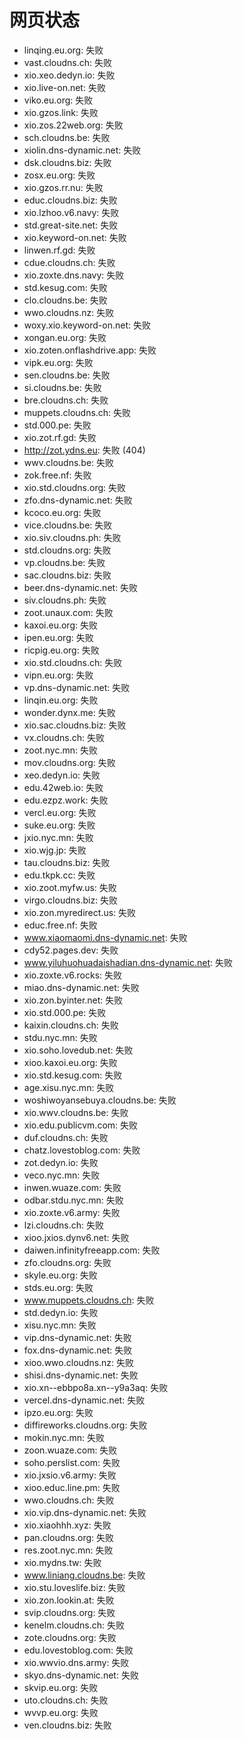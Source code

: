 # 网页状态
- linqing.eu.org: 失败
- vast.cloudns.ch: 失败
- xio.xeo.dedyn.io: 失败
- xio.live-on.net: 失败
- viko.eu.org: 失败
- xio.gzos.link: 失败
- xio.zos.22web.org: 失败
- sch.cloudns.be: 失败
- xiolin.dns-dynamic.net: 失败
- dsk.cloudns.biz: 失败
- zosx.eu.org: 失败
- xio.gzos.rr.nu: 失败
- educ.cloudns.biz: 失败
- xio.lzhoo.v6.navy: 失败
- std.great-site.net: 失败
- xio.keyword-on.net: 失败
- linwen.rf.gd: 失败
- cdue.cloudns.ch: 失败
- xio.zoxte.dns.navy: 失败
- std.kesug.com: 失败
- clo.cloudns.be: 失败
- wwo.cloudns.nz: 失败
- woxy.xio.keyword-on.net: 失败
- xongan.eu.org: 失败
- xio.zoten.onflashdrive.app: 失败
- vipk.eu.org: 失败
- sen.cloudns.be: 失败
- si.cloudns.be: 失败
- bre.cloudns.ch: 失败
- muppets.cloudns.ch: 失败
- std.000.pe: 失败
- xio.zot.rf.gd: 失败
- http://zot.ydns.eu: 失败 (404)
- wwv.cloudns.be: 失败
- zok.free.nf: 失败
- xio.std.cloudns.org: 失败
- zfo.dns-dynamic.net: 失败
- kcoco.eu.org: 失败
- vice.cloudns.be: 失败
- xio.siv.cloudns.ph: 失败
- std.cloudns.org: 失败
- vp.cloudns.be: 失败
- sac.cloudns.biz: 失败
- beer.dns-dynamic.net: 失败
- siv.cloudns.ph: 失败
- zoot.unaux.com: 失败
- kaxoi.eu.org: 失败
- ipen.eu.org: 失败
- ricpig.eu.org: 失败
- xio.std.cloudns.ch: 失败
- vipn.eu.org: 失败
- vp.dns-dynamic.net: 失败
- linqin.eu.org: 失败
- wonder.dynx.me: 失败
- xio.sac.cloudns.biz: 失败
- vx.cloudns.ch: 失败
- zoot.nyc.mn: 失败
- mov.cloudns.org: 失败
- xeo.dedyn.io: 失败
- edu.42web.io: 失败
- edu.ezpz.work: 失败
- vercl.eu.org: 失败
- suke.eu.org: 失败
- jxio.nyc.mn: 失败
- xio.wjg.jp: 失败
- tau.cloudns.biz: 失败
- edu.tkpk.cc: 失败
- xio.zoot.myfw.us: 失败
- virgo.cloudns.biz: 失败
- xio.zon.myredirect.us: 失败
- educ.free.nf: 失败
- www.xiaomaomi.dns-dynamic.net: 失败
- cdy52.pages.dev: 失败
- www.yiluhuohuadaishadian.dns-dynamic.net: 失败
- xio.zoxte.v6.rocks: 失败
- miao.dns-dynamic.net: 失败
- xio.zon.byinter.net: 失败
- xio.std.000.pe: 失败
- kaixin.cloudns.ch: 失败
- stdu.nyc.mn: 失败
- xio.soho.lovedub.net: 失败
- xioo.kaxoi.eu.org: 失败
- xio.std.kesug.com: 失败
- age.xisu.nyc.mn: 失败
- woshiwoyansebuya.cloudns.be: 失败
- xio.wwv.cloudns.be: 失败
- xio.edu.publicvm.com: 失败
- duf.cloudns.ch: 失败
- chatz.lovestoblog.com: 失败
- zot.dedyn.io: 失败
- veco.nyc.mn: 失败
- inwen.wuaze.com: 失败
- odbar.stdu.nyc.mn: 失败
- xio.zoxte.v6.army: 失败
- lzi.cloudns.ch: 失败
- xioo.jxios.dynv6.net: 失败
- daiwen.infinityfreeapp.com: 失败
- zfo.cloudns.org: 失败
- skyle.eu.org: 失败
- stds.eu.org: 失败
- www.muppets.cloudns.ch: 失败
- std.dedyn.io: 失败
- xisu.nyc.mn: 失败
- vip.dns-dynamic.net: 失败
- fox.dns-dynamic.net: 失败
- xioo.wwo.cloudns.nz: 失败
- shisi.dns-dynamic.net: 失败
- xio.xn--ebbpo8a.xn--y9a3aq: 失败
- vercel.dns-dynamic.net: 失败
- ipzo.eu.org: 失败
- diffireworks.cloudns.org: 失败
- mokin.nyc.mn: 失败
- zoon.wuaze.com: 失败
- soho.perslist.com: 失败
- xio.jxsio.v6.army: 失败
- xioo.educ.line.pm: 失败
- wwo.cloudns.ch: 失败
- xio.vip.dns-dynamic.net: 失败
- xio.xiaohhh.xyz: 失败
- pan.cloudns.org: 失败
- res.zoot.nyc.mn: 失败
- xio.mydns.tw: 失败
- www.liniang.cloudns.be: 失败
- xio.stu.loveslife.biz: 失败
- xio.zon.lookin.at: 失败
- svip.cloudns.org: 失败
- kenelm.cloudns.ch: 失败
- zote.cloudns.org: 失败
- edu.lovestoblog.com: 失败
- xio.wwvio.dns.army: 失败
- skyo.dns-dynamic.net: 失败
- skvip.eu.org: 失败
- uto.cloudns.ch: 失败
- wvvp.eu.org: 失败
- ven.cloudns.biz: 失败
